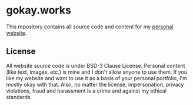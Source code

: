 # gokay.works

This repository contains all source code and content for my [personal website](https://gokay.works/).

## License

All website source code is under BSD-3 Clause License. Personal content (like text, images, etc.) is mine and I don't allow anyone to use them. If you like my website and want to use it as a basis of your personal portfolio, I'm mostly okay with that. Also, no matter the license, impersonation, privacy violations, fraud and harassment is a crime and against my ethical standards.
